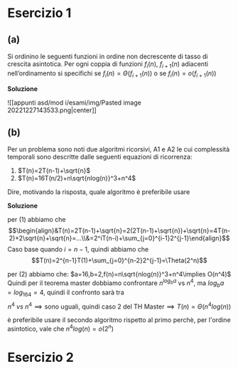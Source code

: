 
# Esercizio 1

## (a)

Si ordinino le seguenti funzioni in ordine non decrescente di tasso di crescita asintotica. Per ogni
coppia di funzioni $f_i(n)$, $f_{i+1}(n)$ adiacenti nell’ordinamento si specifichi se $f_i(n) = \Theta(f_{i+1}(n))$ o se $f_i(n) = o(f_{i+1}(n))$

**Soluzione**

![[appunti asd/mod i/esami/img/Pasted image 20221227143533.png|center]]

## (b)

Per un problema sono noti due algoritmi ricorsivi, A1 e A2 le cui complessità temporali sono
descritte dalle seguenti equazioni di ricorrenza:
1. $T(n)=2T(n-1)+\sqrt{n}$ 
2. $T(n)=16T(n/2)+n\sqrt{nlog(n)}^3+n^4$ 

Dire, motivando la risposta, quale algoritmo è preferibile usare


**Soluzione**

per (1) abbiamo che 
$$\begin{align}&T(n)=2T(n-1)+\sqrt{n}=2(2T(n-1)+\sqrt{n})+\sqrt{n}=4T(n-2)+2\sqrt{n}+\sqrt{n}=...\\&=2^iT(n-i)+\sum_{j=0}^{i-1}2^{j-1}\end{align}$$
Caso base quando $i=n-1$, quindi abbiamo che 
$$T(n)=2^{n-1}T(1)+\sum_{j=0}^{n-2}2^{j-1}=\Theta(2^n)$$

per (2) abbiamo che:
$a=16,b=2,f(n)=n\sqrt{nlog(n)}^3+n^4\implies O(n^4)$
Quindi per il teorema master dobbiamo confrontare $n^{log_ba}$ vs $n^4$, ma $log_ba=log_164=4$, quindi il confronto sarà tra $$n^4\:vs\:n^4\implies\text{sono uguali, quindi caso 2 del TH Master}\implies T(n)=\Theta(n^4log(n))$$

è preferibile usare il secondo algoritmo rispetto al primo perchè, per l'ordine asintotico, vale che $n^4log(n)=o(2^n)$


# Esercizio 2


